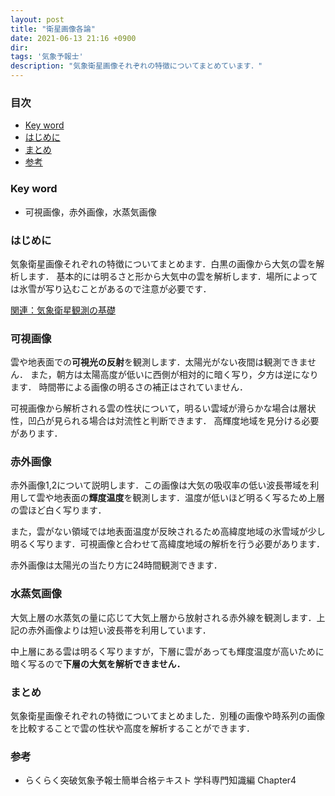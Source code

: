 ```yaml
---
layout: post
title: "衛星画像各論"
date: 2021-06-13 21:16 +0900
dir: 
tags: '気象予報士'
description: "気象衛星画像それぞれの特徴についてまとめています．"
---
```


### 目次
- [Key word](#key-word)
- [はじめに](#はじめに)
- [まとめ](#まとめ)
- [参考](#参考)

### Key word
- 可視画像，赤外画像，水蒸気画像

### はじめに
気象衛星画像それぞれの特徴についてまとめます．白黒の画像から大気の雲を解析します．
基本的には明るさと形から大気中の雲を解析します．場所によっては氷雪が写り込むことがあるので注意が必要です．

[関連：気象衛星観測の基礎](/2021/05/09/kishoukantann-eiseigazou.html)

### 可視画像
雲や地表面での**可視光の反射**を観測します．太陽光がない夜間は観測できません．
また，朝方は太陽高度が低いに西側が相対的に暗く写り，夕方は逆になります．
時間帯による画像の明るさの補正はされていません．

可視画像から解析される雲の性状について，明るい雲域が滑らかな場合は層状性，凹凸が見られる場合は対流性と判断できます．
高輝度地域を見分ける必要があります．

### 赤外画像
赤外画像1,2について説明します．この画像は大気の吸収率の低い波長帯域を利用して雲や地表面の**輝度温度**を観測します．温度が低いほど明るく写るため上層の雲ほど白く写ります．

また，雲がない領域では地表面温度が反映されるため高緯度地域の氷雪域が少し明るく写ります．可視画像と合わせて高緯度地域の解析を行う必要があります．

赤外画像は太陽光の当たり方に24時間観測できます．

### 水蒸気画像
大気上層の水蒸気の量に応じて大気上層から放射される赤外線を観測します．上記の赤外画像よりは短い波長帯を利用しています．

中上層にある雲は明るく写りますが，下層に雲があっても輝度温度が高いために暗く写るので**下層の大気を解析できません．**

### まとめ
気象衛星画像それぞれの特徴についてまとめました．別種の画像や時系列の画像を比較することで雲の性状や高度を解析することができます．

### 参考
- らくらく突破気象予報士簡単合格テキスト 学科専門知識編 Chapter4